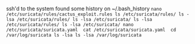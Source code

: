 
ssh'd to the system
found some history on ~/.bash_history
`nano /etc/suricata/rules/cactus_exploit.rules
ls /etc/suricata/rules/
ls -lsa /etc/suricata/rules/
ls -lsa /etc/suricata/
ls -lsa /etc/suricata/rules/
ls -lsa /etc/suricata/
nano /etc/suricata/suricata.yaml 
cat /etc/suricata/suricata.yaml 
cd /var/log/suricata
ls -lsa
ls -lsa /var/log/suricata
`
